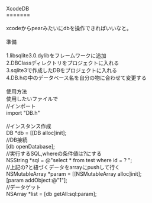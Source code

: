 XcodeDB<br />
=======<br />
<br />
xcodeからpearみたいにdbを操作できればいいなと。<br />
<br />
準備<br /><br />
1.libsqlite3.0.dylibをフレームワークに追加<br />
2.DBClassディレクトリをプロジェクトに入れる<br />
3.sqlite3で作成したDBをプロジェクトに入れる<br />
4.DB.hの中のデータベース名を自分の物に合わせて変更する<br />
<br />
使用方法<br />
使用したいファイルで<br />
//インポート<br />
import "DB.h"<br />
<br />
//インスタンス作成<br />
DB *db = [[DB alloc]init];<br />
//DB接続<br />
[db openDatabase];<br />
//実行するSQL,whereの条件値は?にする<br />
NSString *sql = @"select * from test where id = ? ";<br />
//上記の?と紐づくデータをarrayにpushして行く<br />
NSMutableArray *param = [[NSMutableArray alloc]init];<br />
[param addObject:@"1"];<br />
//データゲット<br />
NSArray *list = [db getAll:sql:param];<br />
